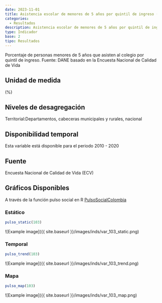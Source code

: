 ```yaml
---
date: 2023-11-01
title: Asistencia escolar de menores de 5 años por quintil de ingreso (%) - quintil 2 (dpto)
categories:
  - Resultados
description: Asistencia escolar de menores de 5 años por quintil de ingreso (%) - quintil 2
type: Indicador
base: 2
tipo: Resultados
--- 
```


Porcentaje de personas menores de 5 años que asisten al colegio por quintil de ingreso.
Fuente: DANE basado en la Encuesta Nacional de Calidad de Vida

## Unidad de medida
(%)

## Niveles de desagregación
Territorial:Departamentos, cabeceras municipales y rurales, nacional

## Disponibilidad temporal
Esta variable está disponible para el periodo 2010 - 2020

## Fuente
Encuesta Nacional de Calidad de Vida (ECV)

## Gráficos Disponibles

A través de la función pulso social en R [PulsoSocialColombia](https://github.com/pulsosocialcolombia/PulsoSocialColombia)

### Estático

``` R
pulso_static(103)
```

![Example image]({{ site.baseurl }}/images/inds/var_103_static.png)

### Temporal

``` R
pulso_trend(103)
```

![Example image]({{ site.baseurl }}/images/inds/var_103_trend.png)

### Mapa

``` R
pulso_map(103)
```

![Example image]({{ site.baseurl }}/images/inds/var_103_map.png)